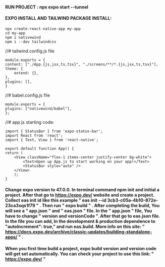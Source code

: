 #### RUN PROJECT : npx expo start --tunnel

#### EXPO INSTALL AND TAILWIND PACKAGE INSTALL:

    npx create-react-native-app my-app
    cd my-app
    npm i nativewind
    npm i --dev tailwindcss

//# tailwind.config.js file

    module.exports = {
    content: ["./App.{js,jsx,ts,tsx}", "./screens/**/*.{js,jsx,ts,tsx}"],
    theme: {
        extend: {},
    },
    plugins: [],
    }

//# babel.config.js file

    module.exports = {
    plugins: ["nativewind/babel"],
    };

//# app.js starting code:

    import { StatusBar } from 'expo-status-bar';
    import React from 'react';
    import { Text, View } from 'react-native';

    export default function App() {
    return (
        <View className="flex-1 items-center justify-center bg-white">
            <Text>Open up App.js to start working on your app!</Text>
            <StatusBar style="auto" />
        </View>
        );
    }

#### Change expo version to 47.0.0. In terminal command npm init and initial a project. After that go to https://expo.dev/ website and create a project. Collect eas init id like this example " eas init --id 3cb3-c05a-4b10-872e-23ca3sqs1f79 " . Then run " expo build " . After completing the build, You will see a " app.json " and " eas.json " file. In the " app.json " file, You have to change " version and versionCode ". After that go to eas.json file. In the file you can add, In the development & production dependence to "autoIncrement": true," and run eas.build. More info on this site: " https://docs.expo.dev/archive/classic-updates/building-standalone-apps/ " .

#### When you first time build a project, expo build version and version code will get set automatically. You can check your project to use this link: " https://expo.dev/ "
